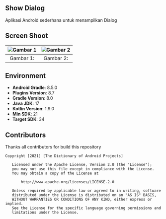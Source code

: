 ## Show Dialog

Aplikasi Android sederhana untuk menampilkan Dialog

## Screen Shoot
| ![Gambar 1]() | ![Gambar 2]() |
|:-------------:|:--------------:|
|Gambar 1: <br> |Gambar 2: <br> |

## Environment
- **Android Gradle**: 8.5.0
- **Plugins Version**: 8.7
- **Gradle Version**: 8.0
- **Java JDK**: 17
- **Kotlin Version**: 1.9.0
- **Min SDK**: 21
- **Target SDK**: 34

## Contributors
Thanks all contributors for build this repository

```
Copyright [2021] [The Dictionary of Android Projects]

   Licensed under the Apache License, Version 2.0 (the "License");
   you may not use this file except in compliance with the License.
   You may obtain a copy of the License at

       http://www.apache.org/licenses/LICENSE-2.0

   Unless required by applicable law or agreed to in writing, software
   distributed under the License is distributed on an "AS IS" BASIS,
   WITHOUT WARRANTIES OR CONDITIONS OF ANY KIND, either express or implied.
   See the License for the specific language governing permissions and
   limitations under the License.
   
```   
